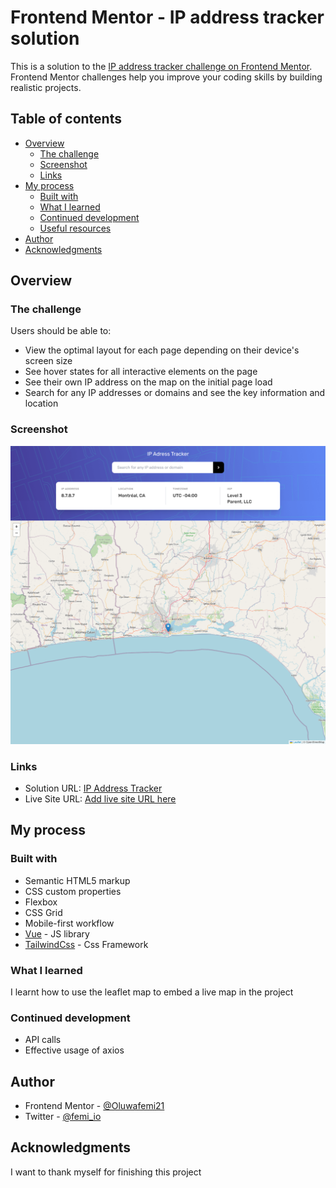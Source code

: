 # Frontend Mentor - IP address tracker solution

This is a solution to the [IP address tracker challenge on Frontend Mentor](https://www.frontendmentor.io/challenges/ip-address-tracker-I8-0yYAH0). Frontend Mentor challenges help you improve your coding skills by building realistic projects.

## Table of contents

-   [Overview](#overview)
    -   [The challenge](#the-challenge)
    -   [Screenshot](#screenshot)
    -   [Links](#links)
-   [My process](#my-process)
    -   [Built with](#built-with)
    -   [What I learned](#what-i-learned)
    -   [Continued development](#continued-development)
    -   [Useful resources](#useful-resources)
-   [Author](#author)
-   [Acknowledgments](#acknowledgments)

## Overview

### The challenge

Users should be able to:

-   View the optimal layout for each page depending on their device's screen size
-   See hover states for all interactive elements on the page
-   See their own IP address on the map on the initial page load
-   Search for any IP addresses or domains and see the key information and location

### Screenshot

![](./screenshot.jpg)

### Links

-   Solution URL: [IP Address Tracker](https://github.com/Oluwafemi21/ip-address-tracker)
-   Live Site URL: [Add live site URL here](https://your-live-site-url.com)

## My process

### Built with

-   Semantic HTML5 markup
-   CSS custom properties
-   Flexbox
-   CSS Grid
-   Mobile-first workflow
-   [Vue](https://vuejs.org/) - JS library
-   [TailwindCss](https://tailwindcss.com/) - Css Framework

### What I learned

I learnt how to use the leaflet map to embed a live map in the project

### Continued development

-   API calls
-   Effective usage of axios

## Author

-   Frontend Mentor - [@Oluwafemi21](https://www.frontendmentor.io/profile/Oluwafemi21)
-   Twitter - [@femi_io](https://www.twitter.com/femi_io)

## Acknowledgments

I want to thank myself for finishing this project
